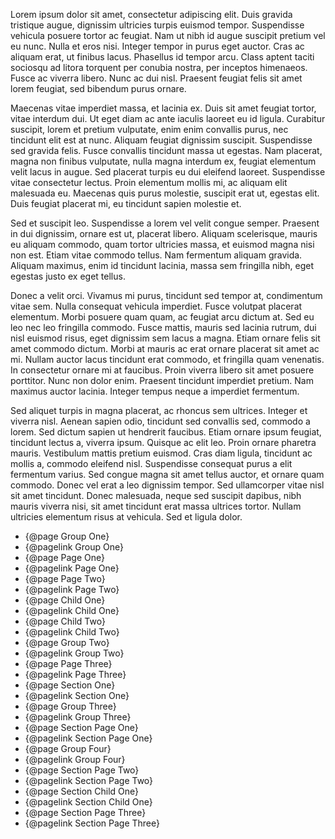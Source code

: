 Lorem ipsum dolor sit amet, consectetur adipiscing elit. Duis gravida tristique augue, dignissim ultricies turpis euismod tempor. Suspendisse vehicula posuere tortor ac feugiat. Nam ut nibh id augue suscipit pretium vel eu nunc. Nulla et eros nisi. Integer tempor in purus eget auctor. Cras ac aliquam erat, ut finibus lacus. Phasellus id tempor arcu. Class aptent taciti sociosqu ad litora torquent per conubia nostra, per inceptos himenaeos. Fusce ac viverra libero. Nunc ac dui nisl. Praesent feugiat felis sit amet lorem feugiat, sed bibendum purus ornare.

Maecenas vitae imperdiet massa, et lacinia ex. Duis sit amet feugiat tortor, vitae interdum dui. Ut eget diam ac ante iaculis laoreet eu id ligula. Curabitur suscipit, lorem et pretium vulputate, enim enim convallis purus, nec tincidunt elit est at nunc. Aliquam feugiat dignissim suscipit. Suspendisse sed gravida felis. Fusce convallis tincidunt massa ut egestas. Nam placerat, magna non finibus vulputate, nulla magna interdum ex, feugiat elementum velit lacus in augue. Sed placerat turpis eu dui eleifend laoreet. Suspendisse vitae consectetur lectus. Proin elementum mollis mi, ac aliquam elit malesuada eu. Maecenas quis purus molestie, suscipit erat ut, egestas elit. Duis feugiat placerat mi, eu tincidunt sapien molestie et.

Sed et suscipit leo. Suspendisse a lorem vel velit congue semper. Praesent in dui dignissim, ornare est ut, placerat libero. Aliquam scelerisque, mauris eu aliquam commodo, quam tortor ultricies massa, et euismod magna nisi non est. Etiam vitae commodo tellus. Nam fermentum aliquam gravida. Aliquam maximus, enim id tincidunt lacinia, massa sem fringilla nibh, eget egestas justo ex eget tellus.

Donec a velit orci. Vivamus mi purus, tincidunt sed tempor at, condimentum vitae sem. Nulla consequat vehicula imperdiet. Fusce volutpat placerat elementum. Morbi posuere quam quam, ac feugiat arcu dictum at. Sed eu leo nec leo fringilla commodo. Fusce mattis, mauris sed lacinia rutrum, dui nisl euismod risus, eget dignissim sem lacus a magna. Etiam ornare felis sit amet commodo dictum. Morbi at mauris ac erat ornare placerat sit amet ac mi. Nullam auctor lacus tincidunt erat commodo, et fringilla quam venenatis. In consectetur ornare mi at faucibus. Proin viverra libero sit amet posuere porttitor. Nunc non dolor enim. Praesent tincidunt imperdiet pretium. Nam maximus auctor lacinia. Integer tempus neque a imperdiet fermentum.

Sed aliquet turpis in magna placerat, ac rhoncus sem ultrices. Integer et viverra nisl. Aenean sapien odio, tincidunt sed convallis sed, commodo a lorem. Sed dictum sapien ut hendrerit faucibus. Etiam ornare ipsum feugiat, tincidunt lectus a, viverra ipsum. Quisque ac elit leo. Proin ornare pharetra mauris. Vestibulum mattis pretium euismod. Cras diam ligula, tincidunt ac mollis a, commodo eleifend nisl. Suspendisse consequat purus a elit fermentum varius. Sed congue magna sit amet tellus auctor, et ornare quam commodo. Donec vel erat a leo dignissim tempor. Sed ullamcorper vitae nisl sit amet tincidunt. Donec malesuada, neque sed suscipit dapibus, nibh mauris viverra nisi, sit amet tincidunt erat massa ultrices tortor. Nullam ultricies elementum risus at vehicula. Sed et ligula dolor.

- {@page Group One}
- {@pagelink Group One}
- {@page Page One}
- {@pagelink Page One}
- {@page Page Two}
- {@pagelink Page Two}
- {@page Child One}
- {@pagelink Child One}
- {@page Child Two}
- {@pagelink Child Two}
- {@page Group Two}
- {@pagelink Group Two}
- {@page Page Three}
- {@pagelink Page Three}
- {@page Section One}
- {@pagelink Section One}
- {@page Group Three}
- {@pagelink Group Three}
- {@page Section Page One}
- {@pagelink Section Page One}
- {@page Group Four}
- {@pagelink Group Four}
- {@page Section Page Two}
- {@pagelink Section Page Two}
- {@page Section Child One}
- {@pagelink Section Child One}
- {@page Section Page Three}
- {@pagelink Section Page Three}